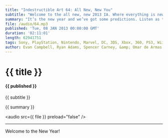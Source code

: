 ```yaml
---
title: "Indestructible Art 64: All New, New You"
subtitle: "Welcome to the all new, new 2013 IA. Where everything is new new magic. New new!"
summary: "It’s the new year and we’ve got some predictions. Listen as the IA crew lays down all thier hopes, dreams, and nightmares for the coming year. If 2013 turns out to be half as awesome as 2012 was then we’re all in for a great ride. I hope you’ll join us for it."
file: /audio/64.mp3
published: 'Tue, 08 JAN 2013 00:00:00 GMT'
duration: '02:11:01'
length: 62941751
tags: Sony, PlayStation, Nintendo, Marvel, DC, 3DS, Xbox, 360, PS3, Wii, WiiU, PSN, XBLA, Video Games, Comics, Games, Indestructible Art, Bold, Predictions, Valve, Image, THQ, Fez, Zelda, 2013, Man of Steel, Peter David, Beast, Hundreds
author: Evan Campbell, Ryan Adams, Spencer Carney, &amp; Omar de Armas
---
```


# {{ title }}

#### {{ published }}

{{ subtitle }}  
  
{{ summary }}  

<audio src={{ file }} preload="false" />

- - -

Welcome to the New Year!